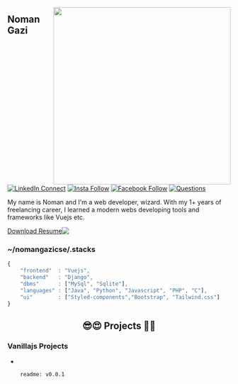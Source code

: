 [<img align="right" width="400" src="https://github-readme-stats.vercel.app/api?username=nomangazicse&show_icons=true"/>](https://github.com/nomangazicse)

## Noman Gazi

[![LinkedIn Connect](https://img.shields.io/badge/%20-Connect-black?color=14171A&labelColor=212121&logo=linkedin&logoColor=ffffff)](https://www.linkedin.com/in/nomangazicse)   [![Insta Follow](https://img.shields.io/badge/%20-Follow-black?color=14171A&labelColor=d81b60&logo=instagram&logoColor=ffffff)](https://www.instagram.com/nomangazicse)   [![Facebook Follow](https://img.shields.io/badge/%20-Follow-black?color=14171A&labelColor=1976d2&logo=facebook&logoColor=ffffff)](https://www.facebook.com/nomangazicse) [![Questions](https://img.shields.io/badge/%20-Questions-black?color=14171A&labelColor=fff&logo=stackoverflow&logoColor=0c0d0e26)](https://stackoverflow.com/users/15536158/noman-gazi)


My name is Noman and I'm a web developer, wizard. With my 1+ years of freelancing career, I learned a modern webs developing tools and frameworks like Vuejs etc.

<div style="display: flex;">
  <a align="bottom" href="https://github.com/nomangazicse/nomangazicse/files/8153796/MyResume.pdf" download>Download Resume </a>
  <img align="top" src="https://img.icons8.com/windows/32/000000/download--v1.png"/>
</div>

### ~/nomangazicse/.stacks

```js
{
	"frontend"	: "Vuejs",
	"backend"	: "Django",
	"dbms"		: ["MySql", "Sqlite"],
	"languages"	: ["Java", "Python", "Javascript", "PHP", "C"],
	"ui"		: ["Styled-components","Bootstrap", "Tailwind.css"]
}
```

<h2 align="center">😎😍 Projects 🥰🤗</h2>

### Vanillajs Projects
- []()


```
	readme: v0.0.1
```
